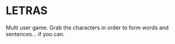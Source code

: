 LETRAS
======

Multi user game. Grab the characters in order to form words and sentences... if you can.
